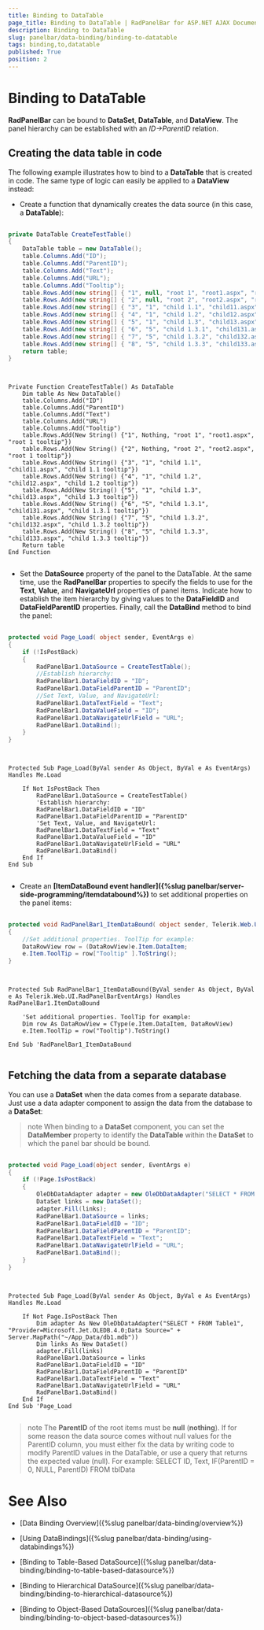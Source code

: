 ```yaml
---
title: Binding to DataTable
page_title: Binding to DataTable | RadPanelBar for ASP.NET AJAX Documentation
description: Binding to DataTable
slug: panelbar/data-binding/binding-to-datatable
tags: binding,to,datatable
published: True
position: 2
---
```


# Binding to DataTable



**RadPanelBar** can be bound to **DataSet**, **DataTable**, and **DataView**. The panel hierarchy can be established with an *ID->ParentID* relation.

## Creating the data table in code

The following example illustrates how to bind to a **DataTable** that is created in code. The same type of logic can easily be applied to a **DataView** instead:

* Create a function that dynamically creates the data source (in this case, a **DataTable**): 



````C#
	     
private DataTable CreateTestTable()
{ 
    DataTable table = new DataTable();
    table.Columns.Add("ID"); 
    table.Columns.Add("ParentID"); 
    table.Columns.Add("Text"); 
    table.Columns.Add("URL"); 
    table.Columns.Add("Tooltip"); 
    table.Rows.Add(new string[] { "1", null, "root 1", "root1.aspx", "root 1 tooltip" }); 
    table.Rows.Add(new string[] { "2", null, "root 2", "root2.aspx", "root 1 tooltip" }); 
    table.Rows.Add(new string[] { "3", "1", "child 1.1", "child11.aspx", "child 1.1 tooltip" }); 
    table.Rows.Add(new string[] { "4", "1", "child 1.2", "child12.aspx", "child 1.2 tooltip" }); 
    table.Rows.Add(new string[] { "5", "1", "child 1.3", "child13.aspx", "child 1.3 tooltip" }); 
    table.Rows.Add(new string[] { "6", "5", "child 1.3.1", "child131.aspx", "child 1.3.1 tooltip" }); 
    table.Rows.Add(new string[] { "7", "5", "child 1.3.2", "child132.aspx", "child 1.3.2 tooltip" }); 
    table.Rows.Add(new string[] { "8", "5", "child 1.3.3", "child133.aspx", "child 1.3.3 tooltip" });
    return table;
}
				
````
````VB.NET
	
Private Function CreateTestTable() As DataTable
    Dim table As New DataTable()
    table.Columns.Add("ID")
    table.Columns.Add("ParentID")
    table.Columns.Add("Text")
    table.Columns.Add("URL")
    table.Columns.Add("Tooltip")
    table.Rows.Add(New String() {"1", Nothing, "root 1", "root1.aspx", "root 1 tooltip"})
    table.Rows.Add(New String() {"2", Nothing, "root 2", "root2.aspx", "root 1 tooltip"})
    table.Rows.Add(New String() {"3", "1", "child 1.1", "child11.aspx", "child 1.1 tooltip"})
    table.Rows.Add(New String() {"4", "1", "child 1.2", "child12.aspx", "child 1.2 tooltip"})
    table.Rows.Add(New String() {"5", "1", "child 1.3", "child13.aspx", "child 1.3 tooltip"})
    table.Rows.Add(New String() {"6", "5", "child 1.3.1", "child131.aspx", "child 1.3.1 tooltip"})
    table.Rows.Add(New String() {"7", "5", "child 1.3.2", "child132.aspx", "child 1.3.2 tooltip"})
    table.Rows.Add(New String() {"8", "5", "child 1.3.3", "child133.aspx", "child 1.3.3 tooltip"})
    Return table
End Function
	
````


* Set the **DataSource** property of the panel to the DataTable. At the same time, use the **RadPanelBar** properties to specify the fields to use for the **Text**, **Value**, and **NavigateUrl** properties of panel items. Indicate how to establish the item hierarchy by giving values to the **DataFieldID** and **DataFieldParentID** properties. Finally, call the **DataBind** method to bind the panel: 



````C#
	     
protected void Page_Load( object sender, EventArgs e)
{ 
    if (!IsPostBack) 
    {   
        RadPanelBar1.DataSource = CreateTestTable();   
        //Establish hierarchy:   
        RadPanelBar1.DataFieldID = "ID";   
        RadPanelBar1.DataFieldParentID = "ParentID";   
        //Set Text, Value, and NavigateUrl:   
        RadPanelBar1.DataTextField = "Text";   
        RadPanelBar1.DataValueField = "ID";   
        RadPanelBar1.DataNavigateUrlField = "URL";   
        RadPanelBar1.DataBind(); 
    }
}
				
````
````VB.NET
	
Protected Sub Page_Load(ByVal sender As Object, ByVal e As EventArgs) Handles Me.Load

    If Not IsPostBack Then
        RadPanelBar1.DataSource = CreateTestTable()
        'Establish hierarchy:    
        RadPanelBar1.DataFieldID = "ID"
        RadPanelBar1.DataFieldParentID = "ParentID"
        'Set Text, Value, and NavigateUrl:   
        RadPanelBar1.DataTextField = "Text"
        RadPanelBar1.DataValueField = "ID"
        RadPanelBar1.DataNavigateUrlField = "URL"
        RadPanelBar1.DataBind()
    End If
End Sub
	
````


* Create an **[ItemDataBound event handler]({%slug panelbar/server-side-programming/itemdatabound%})** to set additional properties on the panel items: 



````C#
	     
protected void RadPanelBar1_ItemDataBound( object sender, Telerik.Web.UI.RadPanelBarEventArgs e)
{ 
    //Set additional properties. ToolTip for example: 
    DataRowView row = (DataRowView)e.Item.DataItem; 
    e.Item.ToolTip = row["Tooltip" ].ToString();
}
				
````
````VB.NET
	
Protected Sub RadPanelBar1_ItemDataBound(ByVal sender As Object, ByVal e As Telerik.Web.UI.RadPanelBarEventArgs) Handles RadPanelBar1.ItemDataBound

    'Set additional properties. ToolTip for example:  
    Dim row As DataRowView = CType(e.Item.DataItem, DataRowView)
    e.Item.ToolTip = row("Tooltip").ToString()

End Sub 'RadPanelBar1_ItemDataBound
	
````


## Fetching the data from a separate database

You can use a **DataSet** when the data comes from a separate database. Just use a data adapter component to assign the data from the database to a **DataSet**:

>note When binding to a **DataSet** component, you can set the **DataMember** property to identify the **DataTable** within the **DataSet** to which the panel bar should be bound.
>




````C#
	     
protected void Page_Load(object sender, EventArgs e)
{ 
    if (!Page.IsPostBack) 
    {   
        OleDbDataAdapter adapter = new OleDbDataAdapter("SELECT * FROM Table1", "Provider=Microsoft.Jet.OLEDB.4.0;Data Source=" + Server.MapPath("~/App_Data/db1.mdb" ));   
        DataSet links = new DataSet();   
        adapter.Fill(links);   
        RadPanelBar1.DataSource = links;   
        RadPanelBar1.DataFieldID = "ID";  
        RadPanelBar1.DataFieldParentID = "ParentID";  
        RadPanelBar1.DataTextField = "Text";   
        RadPanelBar1.DataNavigateUrlField = "URL";  
        RadPanelBar1.DataBind(); 
    }
}
				
````
````VB.NET
		
Protected Sub Page_Load(ByVal sender As Object, ByVal e As EventArgs) Handles Me.Load

    If Not Page.IsPostBack Then
        Dim adapter As New OleDbDataAdapter("SELECT * FROM Table1", "Provider=Microsoft.Jet.OLEDB.4.0;Data Source=" + Server.MapPath("~/App_Data/db1.mdb"))
        Dim links As New DataSet()
        adapter.Fill(links)
        RadPanelBar1.DataSource = links
        RadPanelBar1.DataFieldID = "ID"
        RadPanelBar1.DataFieldParentID = "ParentID"
        RadPanelBar1.DataTextField = "Text"
        RadPanelBar1.DataNavigateUrlField = "URL"
        RadPanelBar1.DataBind()
    End If
End Sub 'Page_Load
	
````


>note The **ParentID** of the root items must be **null** (**nothing**). If for some reason the data source comes without null values for the ParentID column, you must either fix the data by writing code to modify ParentID values in the DataTable, or use a query that returns the expected value (null). For example:
>SELECT ID, Text, IF(ParentID = 0, NULL, ParentID) FROM tblData
>


# See Also

 * [Data Binding Overview]({%slug panelbar/data-binding/overview%})

 * [Using DataBindings]({%slug panelbar/data-binding/using-databindings%})

 * [Binding to Table-Based DataSource]({%slug panelbar/data-binding/binding-to-table-based-datasource%})

 * [Binding to Hierarchical DataSource]({%slug panelbar/data-binding/binding-to-hierarchical-datasource%})

 * [Binding to Object-Based DataSources]({%slug panelbar/data-binding/binding-to-object-based-datasources%})
